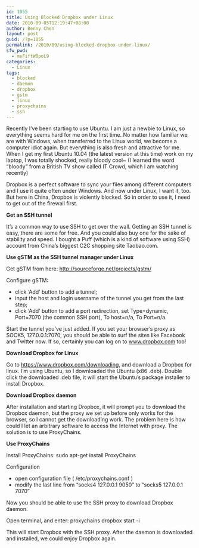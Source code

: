 ```yaml
---
id: 1055
title: Using Blocked Dropbox under Linux
date: 2010-09-05T12:19:47+08:00
author: Benny Chen
layout: post
guid: /?p=1055
permalink: /2010/09/using-blocked-dropbox-under-linux/
sfw_pwd:
  - msFiftW0poL9
categories:
  - Linux
tags:
  - blocked
  - daemon
  - dropbox
  - gstm
  - linux
  - proxychains
  - ssh
---
```

Recently I&#8217;ve been starting to use Ubuntu. I am just a newbie to Linux, so everything seems hard for me on the first time. No matter how familiar we are with Windows, when transferred to the Linux world, we become a computer idiot again. But everything is also fresh and attractive for me. When I get my first Ubuntu 10.04 (the latest version at this time) work on my laptop, I was totally shocked, really bloody cool~ (I learned the word &#8220;bloody&#8221; from a British TV show called IT Crowd, which I am watching recently)

Dropbox is a perfect software to sync your files among different computers and I use it quite often under Windows. And now under Linux, I want it, too. But here in China, Dropbox is violently blocked. So in order to use it, I need to get out of the firewall first.

**Get an SSH tunnel**
  
It&#8217;s a common way to use SSH to get over the wall. Getting an SSH tunnel is easy, there are some for free. And you could also buy one for the sake of stability and speed. I bought a Puff (which is a kind of software using SSH) account from China&#8217;s biggest C2C shopping site Taobao.com.

**Use gSTM as the SSH tunnel manager under Linux**
  
Get gSTM from here: <http://sourceforge.net/projects/gstm/>
  
Configure gSTM:

  * click &#8216;Add&#8217; button to add a tunnel;
  * input the host and login username of the tunnel you get from the last step;
  * click &#8216;Add&#8217; button to add a port redirection, set Type=dynamic, Port=7070 (the common SSH port), To host=n/a, To Port=n/a.

Start the tunnel you&#8217;ve just added. If you set your browser&#8217;s proxy as SOCK5, 127.0.0.1:7070, you should be able to surf the sites like Facebook and Twitter now. If so, certainly you can log on to www.dropbox.com too!

**Download Dropbox for Linux**
  
Go to <https://www.dropbox.com/downloading>, and download a Dropbox for linux. I&#8217;m using Ubuntu, so I downloaded the Ubuntu (x86 .deb). Double click the downloaded .deb file, it will start the Ubuntu&#8217;s package installer to install Dropbox.

**Download Dropbox daemon**
  
After installation and starting Dropbox, it will prompt you to download the Dropbox daemon, but the proxy we set up before only works for the browser, so I cannot get the downloading work. The problem here is how could I let an arbitrary software to access the Internet with proxy. The solution is to use ProxyChains.

**Use ProxyChains**
  
Install ProxyChains: sudo apt-get install ProxyChains
  
Configuration

  * open configuration file ( /etc/proxychains.conf )
  * modify the last line from &#8220;socks4 127.0.0.1 9050&#8221; to &#8220;socks5 127.0.0.1 7070&#8221;

Now you should be able to use the SSH proxy to download Dropbox daemon.
  
Open terminal, and enter: proxychains dropbox start -i

This will start Dropbox with the SSH proxy. After the daemon is downloaded and installed, we could enjoy Dropbox again.